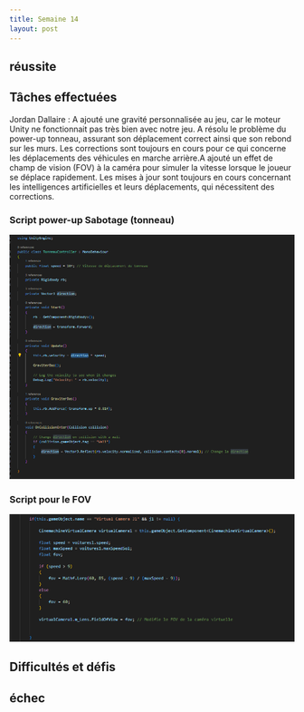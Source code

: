 ```yaml
---
title: Semaine 14
layout: post
---
```

## réussite


## Tâches effectuées
Jordan Dallaire :  A ajouté une gravité personnalisée au jeu, car le moteur Unity ne fonctionnait pas très bien avec notre jeu. A résolu le problème du power-up tonneau, assurant son déplacement correct ainsi que son rebond sur les murs. Les corrections sont toujours en cours pour ce qui concerne les déplacements des véhicules en marche arrière.A ajouté un effet de champ de vision (FOV) à la caméra pour simuler la vitesse lorsque le joueur se déplace rapidement. Les mises à jour sont toujours en cours concernant les intelligences artificielles et leurs déplacements, qui nécessitent des corrections.

### Script power-up Sabotage (tonneau)
![Script power-up Sabotage](../medias/script_tonneau.png)

### Script pour le FOV
![Script pour le FOV](../medias/script_fov.png)


## Difficultés et défis





## échec